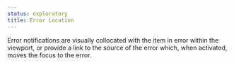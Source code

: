 ```yaml
---
status: exploratory
title: Error Location
---
```


Error notifications are visually collocated with the item in error within the viewport, or provide a link to the source of the error which, when activated, moves the focus to the error.